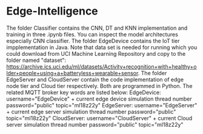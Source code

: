 # Edge-Intelligence
The folder Classifier contains the CNN, DT and KNN implementation and training in three .ipynb files. You can inspect the model architectures especially CNN classifier.
The folder EdgeDevice contains the IoT tier impplementation in Java. Note that data set is needed for running which you could download from UCI Machine Learning Repository and copy to the folder named "dataset": https://archive.ics.uci.edu/ml/datasets/Activity+recognition+with+healthy+older+people+using+a+batteryless+wearable+sensor.
The folder EdgeServer and CloudServer contain the code implementation of edge node tier and Cloud tier respectively. Both are programmed in Python.
The related MQTT broker key words are listed below:
  EdgeDevice:
      username="EdgeDevice" + current edge device simulation thread number
      password="public"
      topic="ml18z22y"
  EdgeServer:
      username="EdgeServer" + current edge server simulation thread number
      password="public"
      topic="ml18z22y"
  CloudServer:
      username="CloudServer" + current Cloud server simulation thread number
      password="public"
      topic="ml18z22y"
